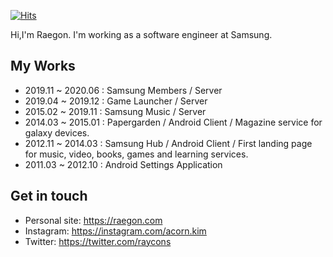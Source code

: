 [![Hits](https://hits.seeyoufarm.com/api/count/incr/badge.svg?url=https%3A%2F%2Fgithub.com%2Fraycon%2Fraycon)](https://hits.seeyoufarm.com)

Hi,I'm Raegon. I'm working as a software engineer at Samsung.

<!--
**raycon/raycon** is a ✨ _special_ ✨ repository because its `README.md` (this file) appears on your GitHub profile.

Here are some ideas to get you started:

- 🔭 I’m currently working on ...
- 🌱 I’m currently learning ...
- 👯 I’m looking to collaborate on ...
- 🤔 I’m looking for help with ...
- 💬 Ask me about ...
- 📫 How to reach me: ...
- 😄 Pronouns: ...
- ⚡ Fun fact: ...
-->

## My Works

- 2019.11 ~ 2020.06 : Samsung Members / Server
- 2019.04 ~ 2019.12 : Game Launcher / Server
- 2015.02 ~ 2019.11 : Samsung Music / Server
- 2014.03 ~ 2015.01 : Papergarden / Android Client / Magazine service for galaxy devices.
- 2012.11 ~ 2014.03 : Samsung Hub / Android Client / First landing page for music, video, books, games and learning services.
- 2011.03 ~ 2012.10 : Android Settings Application

## Get in touch

- Personal site: https://raegon.com
- Instagram: https://instagram.com/acorn.kim
- Twitter: https://twitter.com/raycons
